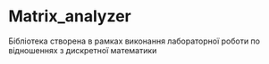 # Matrix_analyzer

Бібліотека створена в рамках виконання лабораторної роботи по відношеннях з дискретної математики
